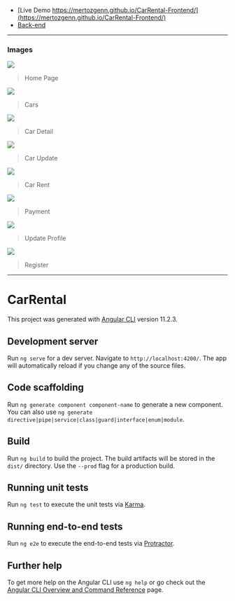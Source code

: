 
- [Live Demo https://mertozgenn.github.io/CarRental-Frontend/](https://mertozgenn.github.io/CarRental-Frontend/)
- [Back-end](https://github.com/mertozgenn/ReCapProject)
---

### Images


![](https://user-images.githubusercontent.com/78684195/136613347-d8d03bdf-e454-4ab7-8521-aa51e3da1841.png)

> Home Page

![](https://user-images.githubusercontent.com/78684195/136613471-9959f493-c950-4f32-8f51-1c9614a794af.png)

> Cars

![](https://user-images.githubusercontent.com/78684195/136615102-64d8cb39-9637-40eb-bcca-7e2ad5bd55b8.png)

> Car Detail

![](https://user-images.githubusercontent.com/78684195/136613673-e1cdced8-7d06-4361-9859-d6ddf00ce9df.png)

> Car Update

![](https://user-images.githubusercontent.com/78684195/136613883-74e2f457-ecd4-4a3e-8d06-9b59bbbbf010.png)

> Car Rent

![](https://user-images.githubusercontent.com/78684195/136613946-83268213-63cd-4543-97c5-eb6cf8eaa546.png)

> Payment

![](https://user-images.githubusercontent.com/78684195/136614006-d114569d-c6b4-431b-8dfe-0cde21ed70d8.png)

> Update Profile

![](https://user-images.githubusercontent.com/78684195/136614040-2cacee51-47fb-470d-8318-8a2cc2a87501.png)

> Register

---

# CarRental

This project was generated with [Angular CLI](https://github.com/angular/angular-cli) version 11.2.3.

## Development server

Run `ng serve` for a dev server. Navigate to `http://localhost:4200/`. The app will automatically reload if you change any of the source files.

## Code scaffolding

Run `ng generate component component-name` to generate a new component. You can also use `ng generate directive|pipe|service|class|guard|interface|enum|module`.

## Build

Run `ng build` to build the project. The build artifacts will be stored in the `dist/` directory. Use the `--prod` flag for a production build.

## Running unit tests

Run `ng test` to execute the unit tests via [Karma](https://karma-runner.github.io).

## Running end-to-end tests

Run `ng e2e` to execute the end-to-end tests via [Protractor](http://www.protractortest.org/).

## Further help

To get more help on the Angular CLI use `ng help` or go check out the [Angular CLI Overview and Command Reference](https://angular.io/cli) page.
